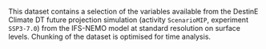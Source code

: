 This dataset contains a selection of the variables available from the DestinE Climate DT future projection simulation (activity `ScenarioMIP`, experiment `SSP3-7.0`) from the IFS-NEMO model at standard resolution on surface levels. Chunking of the dataset is optimised for time analysis.

